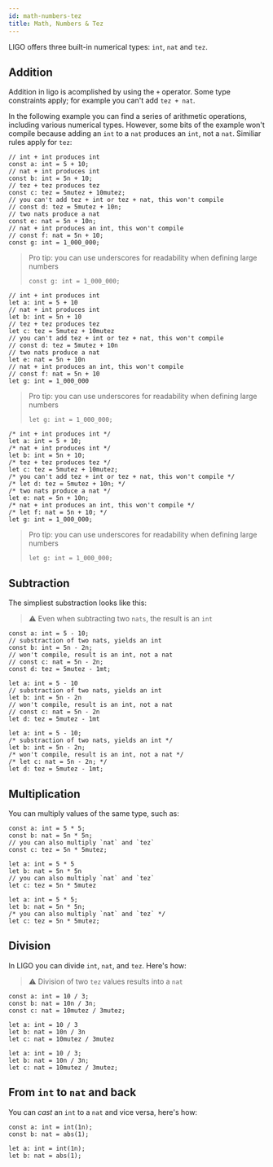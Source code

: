 ```yaml
---
id: math-numbers-tez
title: Math, Numbers & Tez
---
```


LIGO offers three built-in numerical types: `int`, `nat` and `tez`.

## Addition

Addition in ligo is acomplished by using the `+` operator. Some type constraints apply; for example you can't add `tez + nat`.

In the following example you can find a series of arithmetic operations, including various numerical types. However, some bits of the example won't compile because adding an `int` to a `nat` produces an `int`, not a `nat`. Similiar rules apply for `tez`:

<!--DOCUSAURUS_CODE_TABS-->
<!--Pascaligo-->

```pascaligo
// int + int produces int
const a: int = 5 + 10;
// nat + int produces int
const b: int = 5n + 10;
// tez + tez produces tez
const c: tez = 5mutez + 10mutez;
// you can't add tez + int or tez + nat, this won't compile
// const d: tez = 5mutez + 10n;
// two nats produce a nat
const e: nat = 5n + 10n;
// nat + int produces an int, this won't compile
// const f: nat = 5n + 10;
const g: int = 1_000_000;
```

> Pro tip: you can use underscores for readability when defining large numbers
>
>```pascaligo
>const g: int = 1_000_000;
>```

<!--Cameligo-->

```cameligo
// int + int produces int
let a: int = 5 + 10
// nat + int produces int
let b: int = 5n + 10
// tez + tez produces tez
let c: tez = 5mutez + 10mutez
// you can't add tez + int or tez + nat, this won't compile
// const d: tez = 5mutez + 10n
// two nats produce a nat
let e: nat = 5n + 10n
// nat + int produces an int, this won't compile
// const f: nat = 5n + 10
let g: int = 1_000_000
```

> Pro tip: you can use underscores for readability when defining large numbers
>
>```cameligo
>let g: int = 1_000_000;
>```

<!--ReasonLIGO-->

```reasonligo
/* int + int produces int */
let a: int = 5 + 10;
/* nat + int produces int */
let b: int = 5n + 10;
/* tez + tez produces tez */
let c: tez = 5mutez + 10mutez;
/* you can't add tez + int or tez + nat, this won't compile */
/* let d: tez = 5mutez + 10n; */
/* two nats produce a nat */
let e: nat = 5n + 10n;
/* nat + int produces an int, this won't compile */
/* let f: nat = 5n + 10; */
let g: int = 1_000_000;
```

> Pro tip: you can use underscores for readability when defining large numbers
>
>```reasonligo
>let g: int = 1_000_000;
>```

<!--END_DOCUSAURUS_CODE_TABS-->

## Subtraction

The simpliest substraction looks like this:

> ⚠️ Even when subtracting two `nats`, the result is an `int`

<!--DOCUSAURUS_CODE_TABS-->
<!--Pascaligo-->
```pascaligo
const a: int = 5 - 10;
// substraction of two nats, yields an int
const b: int = 5n - 2n;
// won't compile, result is an int, not a nat
// const c: nat = 5n - 2n;
const d: tez = 5mutez - 1mt;
```

<!--Cameligo-->
```cameligo
let a: int = 5 - 10
// substraction of two nats, yields an int
let b: int = 5n - 2n
// won't compile, result is an int, not a nat
// const c: nat = 5n - 2n
let d: tez = 5mutez - 1mt
```

<!--ReasonLIGO-->
```reasonligo
let a: int = 5 - 10;
/* substraction of two nats, yields an int */
let b: int = 5n - 2n;
/* won't compile, result is an int, not a nat */
/* let c: nat = 5n - 2n; */
let d: tez = 5mutez - 1mt;
```

<!--END_DOCUSAURUS_CODE_TABS-->


## Multiplication

You can multiply values of the same type, such as:

<!--DOCUSAURUS_CODE_TABS-->
<!--Pascaligo-->

```pascaligo
const a: int = 5 * 5;
const b: nat = 5n * 5n;
// you can also multiply `nat` and `tez`
const c: tez = 5n * 5mutez;
```

<!--Cameligo-->
```cameligo
let a: int = 5 * 5
let b: nat = 5n * 5n
// you can also multiply `nat` and `tez`
let c: tez = 5n * 5mutez
```

<!--ReasonLIGO-->
```reasonligo
let a: int = 5 * 5;
let b: nat = 5n * 5n;
/* you can also multiply `nat` and `tez` */
let c: tez = 5n * 5mutez;
```

<!--END_DOCUSAURUS_CODE_TABS-->


## Division

In LIGO you can divide `int`, `nat`, and `tez`. Here's how:

> ⚠️ Division of two `tez` values results into a `nat`

<!--DOCUSAURUS_CODE_TABS-->
<!--Pascaligo-->
```pascaligo
const a: int = 10 / 3;
const b: nat = 10n / 3n;
const c: nat = 10mutez / 3mutez;
```

<!--Cameligo-->
```cameligo
let a: int = 10 / 3
let b: nat = 10n / 3n
let c: nat = 10mutez / 3mutez
```

<!--ReasonLIGO-->
```reasonligo
let a: int = 10 / 3;
let b: nat = 10n / 3n;
let c: nat = 10mutez / 3mutez;
```

<!--END_DOCUSAURUS_CODE_TABS-->

## From `int` to `nat` and back

You can *cast* an `int` to a `nat` and vice versa, here's how:

<!--DOCUSAURUS_CODE_TABS-->
<!--Pascaligo-->
```pascaligo
const a: int = int(1n);
const b: nat = abs(1);
```

<!--ReasonLIGO-->
```reasonligo
let a: int = int(1n);
let b: nat = abs(1);
```

<!--END_DOCUSAURUS_CODE_TABS-->